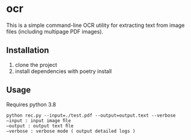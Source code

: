 # ocr

This is a simple command-line OCR utility for extracting text from image files (including multipage PDF images).

## Installation
1. clone the project
1. install dependencies with poetry install

## Usage
Requires python 3.8
```
python rec.py --input=./test.pdf --output=output.text --verbose
–input : input image ﬁle
–output : output text ﬁle
–verbose : verbose mode ( output detailed logs )
```